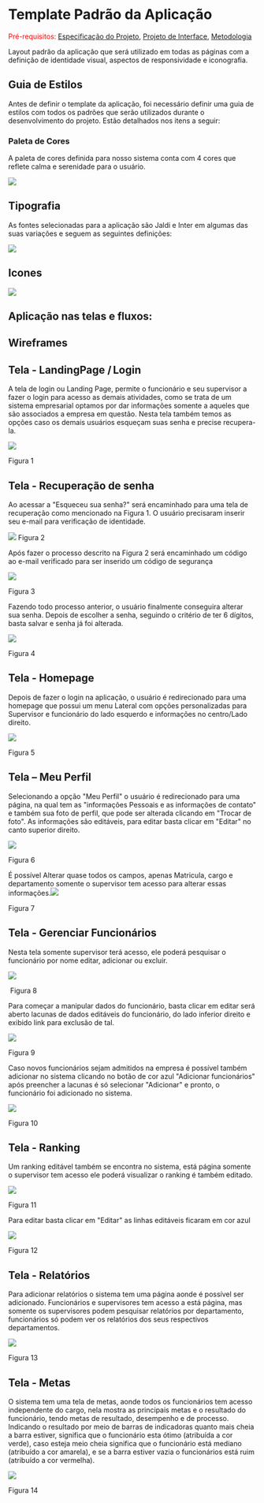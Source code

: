 # Template Padrão da Aplicação

<span style="color:red">Pré-requisitos: <a href="2-Especificação do Projeto.md"> Especificação do Projeto</a></span>, <a href="3-Projeto de Interface.md"> Projeto de Interface</a>, <a href="4-Metodologia.md"> Metodologia</a>

Layout padrão da aplicação que será utilizado em todas as páginas com a definição de identidade visual, aspectos de responsividade e iconografia.

## Guia de Estilos

Antes de definir o template da aplicação, foi necessário definir uma guia de estilos com todos os padrões que serão utilizados durante o desenvolvimento do projeto. Estão detalhados nos itens a seguir:

### Paleta de Cores

A paleta de cores definida para nosso sistema conta com 4 cores que reflete calma e serenidade para o usuário.



<img src="./img/paletadecores.jpg">



## Tipografia

As fontes selecionadas para a aplicação são Jaldi e Inter em algumas das suas variações e seguem as seguintes definições:

<img src="./img/fonte.png">



## Icones

<img src="./img/icones.jpeg">



## Aplicação nas telas e fluxos:

## Wireframes



## Tela - LandingPage / Login 

A tela de login ou Landing Page, permite o funcionário e seu supervisor a fazer o login para acesso as demais atividades, como se trata de um sistema empresarial optamos por dar informações somente a aqueles que são associados a empresa em questão.  Nesta tela também temos as opções caso os demais usuários esqueçam suas senha e precise recupera-la.


<img src="./img/fig1.jpeg">

Figura 1







## Tela - Recuperação de senha 

Ao acessar a "Esqueceu sua senha?" será encaminhado para uma tela de recuperação como mencionado na Figura 1. O usuário precisaram inserir seu e-mail para verificação de identidade.

<img src="./img/fig02.jpeg">
Figura 2







Após fazer o processo descrito na Figura 2 será encaminhado um código ao e-mail verificado para ser inserido um código de segurança 

<img src="./img/fig03.jpeg">

Figura 3







Fazendo todo processo anterior, o usuário finalmente conseguira alterar sua senha. Depois de escolher a senha, seguindo o critério de ter 6 dígitos, basta salvar e senha já foi alterada.

<img src="./img/fig04.jpeg">

Figura 4



## Tela - Homepage 

Depois de fazer o login na aplicação, o usuário é redirecionado para uma homepage que possui um menu Lateral com opções personalizadas para Supervisor e funcionário do lado esquerdo e informações no centro/Lado direito.

<img src="./img/fig05.jpg">

Figura 5





## Tela – Meu Perfil

Selecionando a opção "Meu Perfil" o usuário é redirecionado para uma página, na qual tem as "informações Pessoais e as informações de contato" e também sua foto de perfil,  que pode ser alterada clicando em "Trocar de foto".  As informações são editáveis, para editar basta clicar em "Editar" no canto superior direito.

<img src="./img/fig06.jpeg">

Figura 6





 É possível Alterar quase todos os campos, apenas Matricula, cargo e departamento somente      o supervisor tem acesso para alterar essas informações.<img src="./img/fig07.jpeg">

Figura 7







## Tela - Gerenciar Funcionários

Nesta tela somente supervisor terá acesso, ele poderá pesquisar o funcionário por nome editar, adicionar ou excluir.



<img src="./img/fig08.jpeg">

​     Figura 8







Para começar a manipular dados do funcionário, basta clicar em editar será aberto lacunas de dados editáveis do funcionário, do lado inferior direito e exibido link para exclusão de tal.

<img src="./img/fig09.jpeg">

Figura 9







Caso novos funcionários sejam admitidos na empresa é possível também adicionar no sistema clicando no botão de cor azul "Adicionar funcionários" após preencher a lacunas é só selecionar "Adicionar" e pronto, o funcionário foi adicionado no sistema.

<img src="./img/fig10.jpeg">

Figura 10







## Tela - Ranking

Um ranking editável também se encontra no sistema, está página somente o supervisor tem acesso ele poderá visualizar o ranking é também editado.

<img src="./img/fig11.jpeg">


Figura 11





Para editar basta clicar em "Editar" as linhas editáveis ficaram em cor azul

<img src="./img/fig12.jpeg">

Figura 12







## Tela - Relatórios

Para adicionar relatórios o sistema tem uma página aonde é possível ser adicionado. Funcionários e supervisores tem acesso a está página, mas somente os supervisores podem pesquisar relatórios por departamento, funcionários só podem ver os relatórios dos seus respectivos departamentos.

<img src="./img/fig13.jpeg">

Figura 13







## Tela - Metas

O sistema tem uma tela de metas, aonde todos os funcionários tem acesso independente do cargo, nela mostra as principais metas e o resultado do funcionário, tendo metas de resultado, desempenho e de processo. Indicando o resultado por meio de barras de indicadoras quanto mais cheia a barra estiver, significa que o funcionário esta ótimo (atribuída a cor verde),  caso esteja meio cheia significa que o funcionário está mediano (atribuído a cor amarela), e se a barra estiver vazia o funcionários está ruim (atribuído a cor vermelha).

<img src="./img/fig14.jpeg">


Figura 14
